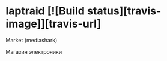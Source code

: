 # laptraid [![Build status][travis-image]][travis-url]
Market (mediashark)

<p>Магазин электроники</p>
